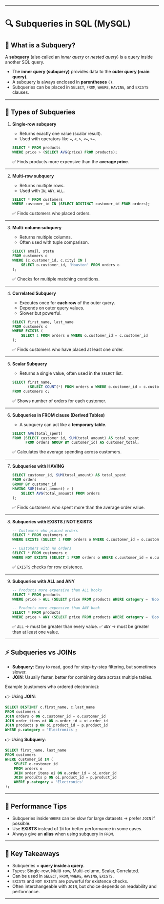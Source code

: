 
---

# 🔍 Subqueries in SQL (MySQL)

## 📝 What is a Subquery?

A **subquery** (also called an *inner query* or *nested query*) is a query inside another SQL query.

* The **inner query (subquery)** provides data to the **outer query (main query)**.
* A subquery is always enclosed in **parentheses `()`**.
* Subqueries can be placed in `SELECT`, `FROM`, `WHERE`, `HAVING`, and `EXISTS` clauses.

---

## 📌 Types of Subqueries

1. **Single-row subquery**

   * Returns exactly one value (scalar result).
   * Used with operators like `=`, `<`, `>`, `<=`, `>=`.

   ```sql
   SELECT * FROM products
   WHERE price > (SELECT AVG(price) FROM products);
   ```

   ✅ Finds products more expensive than the **average price**.

---

2. **Multi-row subquery**

   * Returns multiple rows.
   * Used with `IN`, `ANY`, `ALL`.

   ```sql
   SELECT * FROM customers
   WHERE customer_id IN (SELECT DISTINCT customer_id FROM orders);
   ```

   ✅ Finds customers who placed orders.

---

3. **Multi-column subquery**

   * Returns multiple columns.
   * Often used with tuple comparison.

   ```sql
   SELECT email, state
   FROM customers c
   WHERE (c.customer_id, c.city) IN (
       SELECT o.customer_id, 'Houston' FROM orders o
   );
   ```

   ✅ Checks for multiple matching conditions.

---

4. **Correlated Subquery**

   * Executes once for **each row** of the outer query.
   * Depends on outer query values.
   * Slower but powerful.

   ```sql
   SELECT first_name, last_name
   FROM customers c
   WHERE EXISTS (
       SELECT 1 FROM orders o WHERE o.customer_id = c.customer_id
   );
   ```

   ✅ Finds customers who have placed at least one order.

---

5. **Scalar Subquery**

   * Returns a single value, often used in the `SELECT` list.

   ```sql
   SELECT first_name, 
          (SELECT COUNT(*) FROM orders o WHERE o.customer_id = c.customer_id) AS total_orders
   FROM customers c;
   ```

   ✅ Shows number of orders for each customer.

---

6. **Subqueries in FROM clause (Derived Tables)**

   * A subquery can act like a **temporary table**.

   ```sql
   SELECT AVG(total_spent) 
   FROM (SELECT customer_id, SUM(total_amount) AS total_spent 
         FROM orders GROUP BY customer_id) AS customer_total;
   ```

   ✅ Calculates the average spending across customers.

---

7. **Subqueries with HAVING**

   ```sql
   SELECT customer_id, SUM(total_amount) AS total_spent
   FROM orders
   GROUP BY customer_id
   HAVING SUM(total_amount) > (
       SELECT AVG(total_amount) FROM orders
   );
   ```

   ✅ Finds customers who spent more than the average order value.

---

8. **Subqueries with EXISTS / NOT EXISTS**

   ```sql
   -- Customers who placed orders
   SELECT * FROM customers c
   WHERE EXISTS (SELECT 1 FROM orders o WHERE c.customer_id = o.customer_id);

   -- Customers with no orders
   SELECT * FROM customers c
   WHERE NOT EXISTS (SELECT 1 FROM orders o WHERE c.customer_id = o.customer_id);
   ```

   ✅ `EXISTS` checks for row existence.

---

9. **Subqueries with ALL and ANY**

   ```sql
   -- Products more expensive than ALL books
   SELECT * FROM products
   WHERE price > ALL (SELECT price FROM products WHERE category = 'Books');

   -- Products more expensive than ANY book
   SELECT * FROM products
   WHERE price > ANY (SELECT price FROM products WHERE category = 'Books');
   ```

   ✅ `ALL` → must be greater than every value.
   ✅ `ANY` → must be greater than at least one value.

---

## ⚡ Subqueries vs JOINs

* **Subquery**: Easy to read, good for step-by-step filtering, but sometimes slower.
* **JOIN**: Usually faster, better for combining data across multiple tables.

Example (customers who ordered electronics):

👉 Using **JOIN**:

```sql
SELECT DISTINCT c.first_name, c.last_name
FROM customers c
JOIN orders o ON c.customer_id = o.customer_id
JOIN order_items oi ON o.order_id = oi.order_id
JOIN products p ON oi.product_id = p.product_id
WHERE p.category = 'Electronics';
```

👉 Using **Subquery**:

```sql
SELECT first_name, last_name
FROM customers
WHERE customer_id IN (
    SELECT o.customer_id
    FROM orders o
    JOIN order_items oi ON o.order_id = oi.order_id
    JOIN products p ON oi.product_id = p.product_id
    WHERE p.category = 'Electronics'
);
```

---

## 🚀 Performance Tips

* Subqueries inside `WHERE` can be slow for large datasets → prefer `JOIN` if possible.
* Use **EXISTS** instead of `IN` for better performance in some cases.
* Always give an **alias** when using subquery in `FROM`.

---

## 🧠 Key Takeaways

* Subqueries = **query inside a query**.
* Types: Single-row, Multi-row, Multi-column, Scalar, Correlated.
* Can be used in `SELECT`, `FROM`, `WHERE`, `HAVING`, `EXISTS`.
* `EXISTS` and `NOT EXISTS` are powerful for existence checks.
* Often interchangeable with `JOIN`, but choice depends on readability and performance.

---

